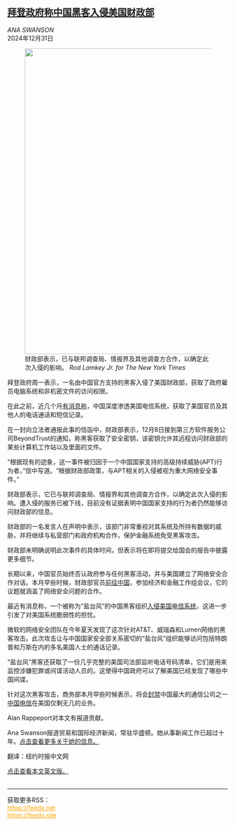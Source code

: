 <!--1735609022000-->
[拜登政府称中国黑客入侵美国财政部](https://cn.nytimes.com/usa/20241231/china-hack-treasury/)
------

<address>ANA SWANSON</address><time pudate="2024-12-31 09:17:34" datetime="2024-12-31 09:17:34">2024年12月31日</time><figure><img src="https://images.weserv.nl/?url=static01.nyt.com/images/2024/12/30/multimedia/30DC-CHINA-HACK-hvqk/30DC-CHINA-HACK-hvqk-master1050.jpg" width="1050" height="700"><figcaption>财政部表示，已与联邦调查局、情报界及其他调查方合作，以确定此次入侵的影响。 <cite>Rod Lamkey Jr. for The New York Times</cite></figcaption></figure><section><p>拜登政府周一表示，一名由中国官方支持的黑客入侵了美国财政部，获取了政府雇员电脑系统和非机密文件的访问权限。</p><p>在此之前，近几个月<a href="https://www.nytimes.com/2024/11/21/us/politics/china-hacking-telecommunications.html" title="Link: https://www.nytimes.com/2024/11/21/us/politics/china-hacking-telecommunications.html">有消息称</a>，中国深度渗透美国电信系统，获取了美国官员及其他人的电话通话和短信记录。</p><p>在一封向立法者通报此事的信函中，财政部表示，12月8日接到第三方软件服务公司BeyondTrust的通知，称黑客获取了安全密钥，该密钥允许其远程访问财政部的某些计算机工作站以及里面的文件。</p><p>“根据现有的迹象，这一事件被归因于一个中国国家支持的高级持续威胁(APT)行为者，”信中写道。“根据财政部政策，与APT相关的入侵被视为重大网络安全事件。”</p><p>财政部表示，它已与联邦调查局、情报界和其他调查方合作，以确定此次入侵的影响。遭入侵的服务已被下线，目前没有证据表明中国国家支持的行为者仍然能够访问财政部的信息。</p><p>财政部的一名发言人在声明中表示，该部门非常重视对其系统及所持有数据的威胁，并将继续与私营部门和政府机构合作，保护金融系统免受黑客攻击。</p><p>财政部未明确说明此次事件的具体时间，但表示将在即将提交给国会的报告中披露更多细节。</p><p>长期以来，中国官员始终否认政府参与任何黑客活动，并与美国建立了网络安全合作对话。本月早些时候，财政部官员<a href="https://cn.nytimes.com/usa/20241212/us-china-ties-trump/" title="Link: https://cn.nytimes.com/usa/20241212/us-china-ties-trump/">前往中国</a>，参加经济和金融工作组会议，它的议题就涵盖了网络安全问题的合作。</p><p>最近有消息称，一个被称为“盐台风”的中国黑客组织<a href="https://cn.nytimes.com/world/20241125/chinese-hack-telecom-white-house/">入侵美国电信系统</a>，这进一步引发了对美国系统脆弱性的担忧。</p><p>微软的网络安全团队在今年夏天发现了这次针对AT&T、威瑞森和Lumen网络的黑客攻击。此次攻击让与中国国家安全部关系密切的“盐台风”组织能够访问包括特朗普和万斯在内的多名美国人士的通话记录。</p><p>“盐台风”黑客还获取了一份几乎完整的美国司法部监听电话号码清单，它们是用来监控涉嫌犯罪或间谍活动人员的。这使得中国政府可以了解美国已经发现了哪些中国间谍。</p><p>针对这次黑客攻击，商务部本月早些时候表示，将会<a href="https://cn.nytimes.com/usa/20241217/biden-administration-retaliation-china-hack/">封禁</a>中国最大的通信公司之一<a href="https://cn.nytimes.com/usa/20241217/biden-administration-retaliation-china-hack/" title="Link: https://cn.nytimes.com/usa/20241217/biden-administration-retaliation-china-hack/">中国电信</a>在美国仅剩无几的业务。</p></section><footer><p>Alan Rappeport对本文有报道贡献。</p><p>Ana Swanson报道贸易和国际经济新闻，常驻华盛顿。她从事新闻工作已超过十年。<a rel="nofollow" target="_blank" href="https://www.nytimes.com/by/ana-swanson?action=click&pgtype=Article&state=default&variant=1_link&block=storyline_reporter_bio_recirc">点击查看更多关于她的信息。</a></p><p>翻译：纽约时报中文网</p><a rel="nofollow" target="_blank" href="https://www.nytimes.com/2024/12/30/us/politics/china-hack-treasury.html">点击查看本文英文版。</a></footer><br><hr><div>获取更多RSS：<br><a href="https://feedx.net" style="color:orange" target="_blank">https://feedx.net</a> <br><a href="https://feedx.site" style="color:orange" target="_blank">https://feedx.site</a><br></div>
